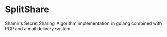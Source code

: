 # SplitShare
Shamir's Secret Sharing Algorithm implementation in golang combined with PGP and a mail delivery system
